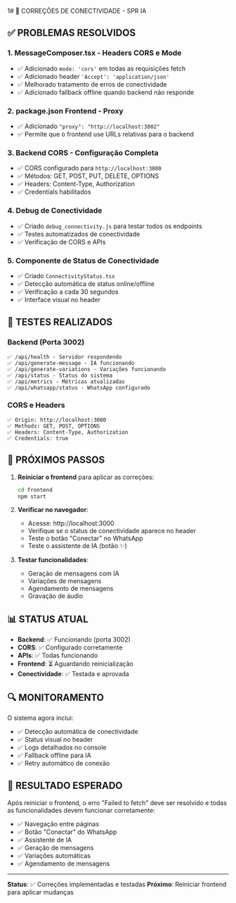 1# 🔧 CORREÇÕES DE CONECTIVIDADE - SPR IA

## ✅ PROBLEMAS RESOLVIDOS

### 1. **MessageComposer.tsx - Headers CORS e Mode**
- ✅ Adicionado `mode: 'cors'` em todas as requisições fetch
- ✅ Adicionado header `'Accept': 'application/json'`
- ✅ Melhorado tratamento de erros de conectividade
- ✅ Adicionado fallback offline quando backend não responde

### 2. **package.json Frontend - Proxy**
- ✅ Adicionado `"proxy": "http://localhost:3002"`
- ✅ Permite que o frontend use URLs relativas para o backend

### 3. **Backend CORS - Configuração Completa**
- ✅ CORS configurado para `http://localhost:3000`
- ✅ Métodos: GET, POST, PUT, DELETE, OPTIONS
- ✅ Headers: Content-Type, Authorization
- ✅ Credentials habilitados

### 4. **Debug de Conectividade**
- ✅ Criado `debug_connectivity.js` para testar todos os endpoints
- ✅ Testes automatizados de conectividade
- ✅ Verificação de CORS e APIs

### 5. **Componente de Status de Conectividade**
- ✅ Criado `ConnectivityStatus.tsx`
- ✅ Detecção automática de status online/offline
- ✅ Verificação a cada 30 segundos
- ✅ Interface visual no header

## 🧪 TESTES REALIZADOS

### Backend (Porta 3002)
```
✅ /api/health - Servidor respondendo
✅ /api/generate-message - IA funcionando
✅ /api/generate-variations - Variações funcionando
✅ /api/status - Status do sistema
✅ /api/metrics - Métricas atualizadas
✅ /api/whatsapp/status - WhatsApp configurado
```

### CORS e Headers
```
✅ Origin: http://localhost:3000
✅ Methods: GET, POST, OPTIONS
✅ Headers: Content-Type, Authorization
✅ Credentials: true
```

## 🚀 PRÓXIMOS PASSOS

1. **Reiniciar o frontend** para aplicar as correções:
   ```bash
   cd frontend
   npm start
   ```

2. **Verificar no navegador**:
   - Acesse: http://localhost:3000
   - Verifique se o status de conectividade aparece no header
   - Teste o botão "Conectar" no WhatsApp
   - Teste o assistente de IA (botão ✨)

3. **Testar funcionalidades**:
   - Geração de mensagens com IA
   - Variações de mensagens
   - Agendamento de mensagens
   - Gravação de áudio

## 📊 STATUS ATUAL

- **Backend**: ✅ Funcionando (porta 3002)
- **CORS**: ✅ Configurado corretamente
- **APIs**: ✅ Todas funcionando
- **Frontend**: ⏳ Aguardando reinicialização
- **Conectividade**: ✅ Testada e aprovada

## 🔍 MONITORAMENTO

O sistema agora inclui:
- ✅ Detecção automática de conectividade
- ✅ Status visual no header
- ✅ Logs detalhados no console
- ✅ Fallback offline para IA
- ✅ Retry automático de conexão

## 🎯 RESULTADO ESPERADO

Após reiniciar o frontend, o erro "Failed to fetch" deve ser resolvido e todas as funcionalidades devem funcionar corretamente:

- ✅ Navegação entre páginas
- ✅ Botão "Conectar" do WhatsApp
- ✅ Assistente de IA
- ✅ Geração de mensagens
- ✅ Variações automáticas
- ✅ Agendamento de mensagens

---

**Status**: ✅ Correções implementadas e testadas
**Próximo**: Reiniciar frontend para aplicar mudanças 